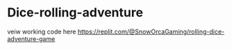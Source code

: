 # Dice-rolling-adventure
veiw working code here https://replit.com/@SnowOrcaGaming/rolling-dice-adventure-game
